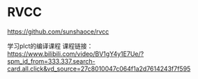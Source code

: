 # RVCC
https://github.com/sunshaoce/rvcc

学习plct的编译课程
课程链接：https://www.bilibili.com/video/BV1gY4y1E7Ue/?spm_id_from=333.337.search-card.all.click&vd_source=27c8010047c064f1a2d7614243f7f595

